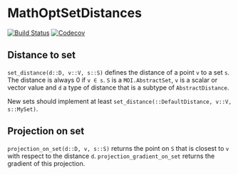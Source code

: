 # MathOptSetDistances

[![Build Status](https://travis-ci.com/matbesancon/MathOptSetDistances.jl.svg?branch=master)](https://travis-ci.com/matbesancon/MathOptSetDistances.jl)
[![Codecov](https://codecov.io/gh/matbesancon/MathOptSetDistances.jl/branch/master/graph/badge.svg)](https://codecov.io/gh/matbesancon/MathOptSetDistances.jl)

## Distance to set

`set_distance(d::D, v::V, s::S)` defines the distance of a point `v` to a set `s`. The distance is always 0 if `v ∈ s`.
`S` is a `MOI.AbstractSet`, `v` is a scalar or vector value and `d` a type of distance that is a subtype of `AbstractDistance`.

New sets should implement at least `set_distance(::DefaultDistance, v::V, s::MySet)`.

## Projection on set

`projection_on_set(d::D, v, s::S)` returns the point on `S` that is closest to `v` with respect to the distance `d`.
`projection_gradient_on_set` returns the gradient of this projection.
